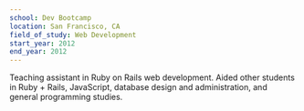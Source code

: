 ```yaml
---
school: Dev Bootcamp
location: San Francisco, CA
field_of_study: Web Development
start_year: 2012
end_year: 2012
---
```

Teaching assistant in Ruby on Rails web development. Aided other students in Ruby + Rails, JavaScript, database design and administration, and general programming studies.
